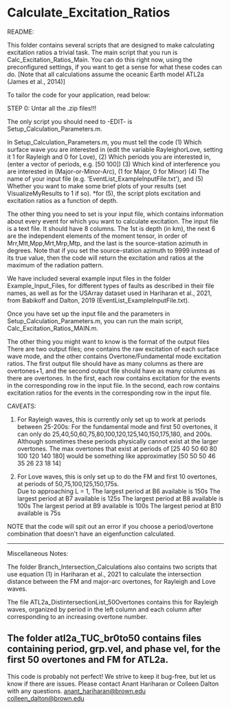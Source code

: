 # Calculate_Excitation_Ratios
README: 

This folder contains several scripts that are designed to make calculating excitation ratios a trivial task. 
The main script that you run is Calc_Excitation_Ratios_Main. 
You can do this right now, using the preconfigured settings, if you want
to get a sense for what these codes can do. 
[Note that all calculations assume the oceanic Earth model ATL2a (James et al., 2014)]

To tailor the code for your application, read below:

STEP 0: Untar all the .zip files!!!

The only script you should need to -EDIT- is Setup_Calculation_Parameters.m.

In Setup_Calculation_Parameters.m, you must tell the code 
(1) Which surface wave you are interested in (edit the variable RayleighorLove, setting it 1 for Rayleigh and 0 for Love), 
(2) Which periods you are interested in, (enter a vector of periods, e.g. [50 100])
(3) Which kind of interference you are interested in (Major-or-Minor-Arc), (1 for Major, 0 for Minor) 
(4) The name of your input file (e.g. 'EventList_ExampleInputFile.txt'), and 
(5) Whether you want to make some brief plots of your results (set VisualizeMyResults to 1 if so).
*for (5), the script plots excitation and excitation ratios as a function of depth. 

The other thing you need to set is your input file, which contains information 
about every event for which you want to calculate excitation.
The input file is a text file. It should have 8 columns. 
The 1st is depth (in km), 
the next 6 are the independent elements of the moment tensor, in order of Mrr,Mtt,Mpp,Mrt,Mrp,Mtp, 
and the last is the source-station azimuth in degrees. 
Note that if you set the source-station azimuth to 9999 instead of its true 
value, then the code will return the excitation and ratios at the maximum of the radiation pattern. 

We have included several example input files in the folder Example_Input_Files, for different types of faults
as described in their file names, as well as for the USArray dataset used in Hariharan et al., 2021, from Babikoff 
and Dalton, 2019 (EventList_ExampleInputFile.txt).

Once you have set up the input file and the parameters in Setup_Calculation_Parameters.m,
you can run the main script, Calc_Excitation_Ratios_MAIN.m. 

The other thing you might want to know is the format of the output files 
There are two output files; one contains the raw excitation of each surface wave mode,
and the other contains Overtone/Fundamental mode excitation ratios.
The first output file should have as many columns as there are overtones+1, 
and the second output file should have as many columns as there are overtones. 
In the first, each row contains excitation for the events in the corresponding row in the input file. 
In the second, each row contains excitation ratios for the events in the corresponding row in the input file. 

CAVEATS:
1) For Rayleigh waves, this is currently only set up to work at periods between 25-200s: For the fundamental mode
 and first 50 overtones, it can only do 25,40,50,60,75,80,100,120,125,140,150,175,180, and 200s. 
Although sometimes these periods physically cannot exist at the larger overtones.
The max overtones that exist at periods of [25 40 50 60 80 100 120 140 180] 
would be something like approximatley [50 50 50 46 35 26 23 18 14] 

2) For Love waves, this is only set up to do the FM and first 10 overtones, 
at periods of 50,75,100,125,150,175s.  
Due to approaching L = 1, 
The largest period at B6  available is 150s
The largest period at B7 available is 125s
The largest period at B8 available is 100s
The largest period at B9 available is 100s
The largest period at B10 available is 75s

NOTE that the code will spit out an error if you choose a period/overtone
combination that doesn't have an eigenfunction calculated.  

----
Miscellaneous Notes: 

The folder Branch_Intersection_Calculations also contains two scripts that use equation (1)
in Hariharan et al., 2021 to calculate the intersection distance between the FM and
major-arc overtones, for Rayleigh and Love waves. 

The file ATL2a_DistintersectionList_50Overtones contains this for Rayleigh waves, organized by period
in the left column and each column after corresponding to an increasing overtone number.

The folder atl2a_TUC_br0to50 contains files containing period, grp.vel, and phase vel, for the first 50 overtones
and FM for ATL2a.
----

This code is probably not perfect!
We strive to keep it bug-free, but let us know if there are issues.
Please contact Anant Hariharan or Colleen Dalton with any questions. 
anant_hariharan@brown.edu
colleen_dalton@brown.edu
